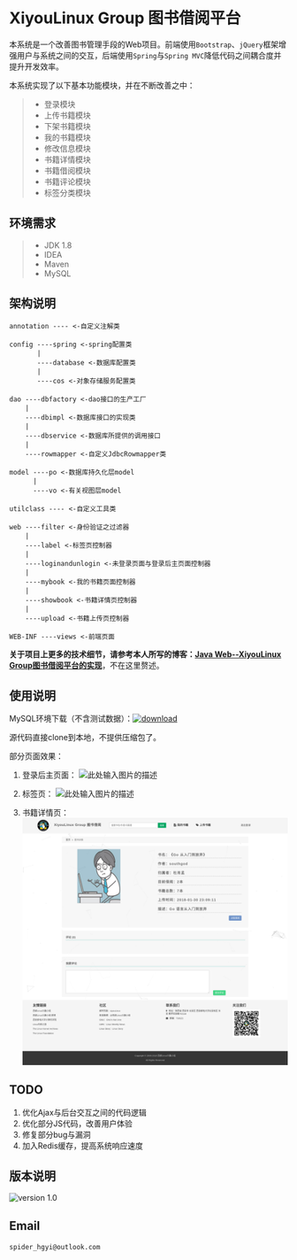 # XiyouLinux Group 图书借阅平台

本系统是一个改善图书管理手段的Web项目。前端使用`Bootstrap`、`jQuery`框架增强用户与系统之间的交互，后端使用`Spring`与`Spring MVC`降低代码之间耦合度并提升开发效率。

本系统实现了以下基本功能模块，并在不断改善之中：

> - 登录模块
> - 上传书籍模块
> - 下架书籍模块
> - 我的书籍模块
> - 修改信息模块
> - 书籍详情模块
> - 书籍借阅模块
> - 书籍评论模块
> - 标签分类模块

## 环境需求
>- JDK 1.8
>- IDEA
>- Maven
>- MySQL

## 架构说明
```
annotation ---- <-自定义注解类

config ----spring <-spring配置类
       |
       ----database <-数据库配置类
       |
       ----cos <-对象存储服务配置类

dao ----dbfactory <-dao接口的生产工厂
    |
    ----dbimpl <-数据库接口的实现类
    |
    ----dbservice <-数据库所提供的调用接口
    |
    ----rowmapper <-自定义JdbcRowmapper类

model ----po <-数据库持久化层model
      |
      ----vo <-有关视图层model
      
utilclass ---- <-自定义工具类
      
web ----filter <-身份验证之过滤器
    |
    ----label <-标签页控制器
    |
    ----loginandunlogin <-未登录页面与登录后主页面控制器
    |
    ----mybook <-我的书籍页面控制器
    |
    ----showbook <-书籍详情页控制器
    |
    ----upload <-书籍上传页控制器
    
WEB-INF ----views <-前端页面
```

**关于项目上更多的技术细节，请参考本人所写的博客：[Java Web--XiyouLinux Group图书借阅平台的实现](http://blog.csdn.net/championhengyi/article/details/79535125)**，不在这里赘述。

## 使用说明
MySQL环境下载（不含测试数据）：[![download][1]][2]

源代码直接clone到本地，不提供压缩包了。

部分页面效果：

1. 登录后主页面：
![此处输入图片的描述][3]

2. 标签页：
![此处输入图片的描述][4]

3. 书籍详情页：
![此处输入图片的描述][5]

## TODO
 1. 优化Ajax与后台交互之间的代码逻辑
 2. 优化部分JS代码，改善用户体验
 3. 修复部分bug与漏洞
 4. 加入Redis缓存，提高系统响应速度

## 版本说明
![version 1.0][6]

## Email
```
spider_hgyi@outlook.com
```


  [1]: https://img.shields.io/badge/download-MySQL-brightgreen.svg
  [2]: https://1drv.ms/u/s!Alo1-VlEZGPPdu7oO4YMYTapC3g
  [3]: http://i4.bvimg.com/633787/52421f9a695286db.png
  [4]: http://i2.bvimg.com/633787/efe6964f5e49eacd.png
  [5]: https://github.com/championheng/book-manager/blob/master/picture/1.png
  [6]: https://img.shields.io/badge/version-1.0-blue.svg
